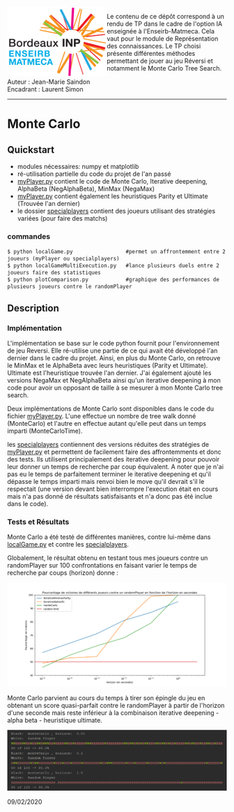 <img align="left" height="160" src=img/logotrans.png>

Le contenu de ce dépôt correspond à un rendu de TP dans le cadre de l'option IA enseignée à l'Enseirb-Matmeca. Cela vaut pour le module de Représentation des connaissances. Le TP choisi présente différentes méthodes permettant de jouer au jeu Réversi et notamment le Monte Carlo Tree Search.   

Auteur : Jean-Marie Saindon      
Encadrant : Laurent Simon  

---

# Monte Carlo

## Quickstart
- modules nécessaires: numpy et matplotlib
- ré-utilisation partielle du code du projet de l'an passé
- [myPlayer.py](myPlayer.py) contient le code de Monte Carlo, Iterative deepening, AlphaBeta (NegAlphaBeta), MinMax (NegaMax)
- [myPlayer.py](myPlayer.py) contient également les heuristiques Parity et Ultimate (Trouvée l'an dernier)
- le dossier [specialplayers](specialplayers) contient des joueurs utilisant des stratégies variées (pour faire des matchs)

### commandes
```
$ python localGame.py                 #permet un affrontemment entre 2 joueurs (myPlayer ou specialplayers)
$ python localGameMultiExecution.py   #lance plusieurs duels entre 2 joueurs faire des statistiques
$ python plotComparison.py            #graphique des performances de plusieurs joueurs contre le randomPlayer
```

## Description

### Implémentation

L'implémentation se base sur le code python fournit pour l'environnement de jeu Reversi. Elle ré-utilise une partie de ce qui avait été développé l'an dernier dans le cadre du projet. Ainsi, en plus du Monte Carlo, on retrouve le MinMax et le AlphaBeta avec leurs heuristiques (Parity et Ultimate). Ultimate est l'heuristique trouvée l'an dernier. J'ai également ajouté les versions NegaMax et NegAlphaBeta ainsi qu'un iterative deepening à mon code pour avoir un opposant de taille à se mesurer à mon Monte Carlo tree search.

Deux implémentations de Monte Carlo sont disponibles dans le code du fichier [myPlayer.py](myPlayer.py). L'une effectue un nombre de tree walk donné (MonteCarlo) et l'autre en effectue autant qu'elle peut dans un temps imparti (MonteCarloTime).

les [specialplayers](specialplayers) contiennent des versions réduites des stratégies de [myPlayer.py](myPlayer.py) et permettent de facilement faire des affrontemments et donc des tests. Ils utilisent principalement des iterative deepening pour pouvoir leur donner un temps de recherche par coup équivalent. A noter que je n'ai pas eu le temps de parfaitement terminer le iterative deepening et qu'il dépasse le temps imparti mais renvoi bien le move qu'il devrait s'il le respectait (une version devant bien interrompre l'execution était en cours mais n'a pas donné de résultats satisfaisants et n'a donc pas été inclue dans le code).

### Tests et Résultats

Monte Carlo a été testé de différentes manières, contre lui-même dans [localGame.py](localGame.py) et contre les [specialplayers](specialplayers).

Globalement, le résultat obtenu en testant tous mes joueurs contre un randomPlayer sur 100 confrontations en faisant varier le temps de recherche par coups (horizon) donne :

<p align="center">
  <img src=img/graphmontecarlo.png>
</p>

Monte Carlo parvient au cours du temps à tirer son épingle du jeu en obtenant un score quasi-parfait contre le randomPlayer à partir de l'horizon d'une seconde mais reste inférieur à la combinaison iterative deepening - alpha beta - heuristique ultimate.

<p align="center">
  <img width="650" src=img/res.PNG>
</p>

09/02/2020
